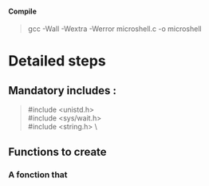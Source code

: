#### Compile
> gcc -Wall -Wextra -Werror microshell.c -o microshell

# Detailed steps

## Mandatory includes :
> #include <unistd.h> \
> #include <sys/wait.h> \
> #include <string.h> \

## Functions to create
### A fonction that 
